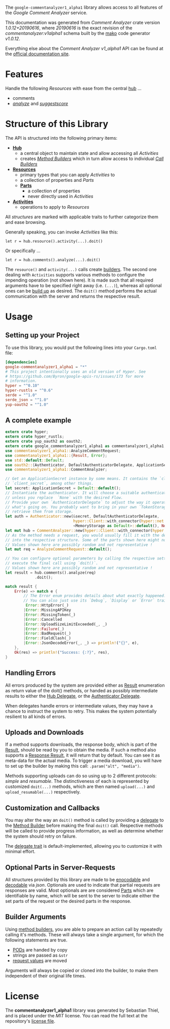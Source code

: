 <!---
DO NOT EDIT !
This file was generated automatically from 'src/mako/api/README.md.mako'
DO NOT EDIT !
-->
The `google-commentanalyzer1_alpha1` library allows access to all features of the *Google Comment Analyzer* service.

This documentation was generated from *Comment Analyzer* crate version *1.0.12+20190616*, where *20190616* is the exact revision of the *commentanalyzer:v1alpha1* schema built by the [mako](http://www.makotemplates.org/) code generator *v1.0.12*.

Everything else about the *Comment Analyzer* *v1_alpha1* API can be found at the
[official documentation site](https://github.com/conversationai/perspectiveapi/blob/master/README.md).
# Features

Handle the following *Resources* with ease from the central [hub](https://docs.rs/google-commentanalyzer1_alpha1/1.0.12+20190616/google_commentanalyzer1_alpha1/struct.CommentAnalyzer.html) ... 

* comments
 * [*analyze*](https://docs.rs/google-commentanalyzer1_alpha1/1.0.12+20190616/google_commentanalyzer1_alpha1/struct.CommentAnalyzeCall.html) and [*suggestscore*](https://docs.rs/google-commentanalyzer1_alpha1/1.0.12+20190616/google_commentanalyzer1_alpha1/struct.CommentSuggestscoreCall.html)




# Structure of this Library

The API is structured into the following primary items:

* **[Hub](https://docs.rs/google-commentanalyzer1_alpha1/1.0.12+20190616/google_commentanalyzer1_alpha1/struct.CommentAnalyzer.html)**
    * a central object to maintain state and allow accessing all *Activities*
    * creates [*Method Builders*](https://docs.rs/google-commentanalyzer1_alpha1/1.0.12+20190616/google_commentanalyzer1_alpha1/trait.MethodsBuilder.html) which in turn
      allow access to individual [*Call Builders*](https://docs.rs/google-commentanalyzer1_alpha1/1.0.12+20190616/google_commentanalyzer1_alpha1/trait.CallBuilder.html)
* **[Resources](https://docs.rs/google-commentanalyzer1_alpha1/1.0.12+20190616/google_commentanalyzer1_alpha1/trait.Resource.html)**
    * primary types that you can apply *Activities* to
    * a collection of properties and *Parts*
    * **[Parts](https://docs.rs/google-commentanalyzer1_alpha1/1.0.12+20190616/google_commentanalyzer1_alpha1/trait.Part.html)**
        * a collection of properties
        * never directly used in *Activities*
* **[Activities](https://docs.rs/google-commentanalyzer1_alpha1/1.0.12+20190616/google_commentanalyzer1_alpha1/trait.CallBuilder.html)**
    * operations to apply to *Resources*

All *structures* are marked with applicable traits to further categorize them and ease browsing.

Generally speaking, you can invoke *Activities* like this:

```Rust,ignore
let r = hub.resource().activity(...).doit()
```

Or specifically ...

```ignore
let r = hub.comments().analyze(...).doit()
```

The `resource()` and `activity(...)` calls create [builders][builder-pattern]. The second one dealing with `Activities` 
supports various methods to configure the impending operation (not shown here). It is made such that all required arguments have to be 
specified right away (i.e. `(...)`), whereas all optional ones can be [build up][builder-pattern] as desired.
The `doit()` method performs the actual communication with the server and returns the respective result.

# Usage

## Setting up your Project

To use this library, you would put the following lines into your `Cargo.toml` file:

```toml
[dependencies]
google-commentanalyzer1_alpha1 = "*"
# This project intentionally uses an old version of Hyper. See
# https://github.com/Byron/google-apis-rs/issues/173 for more
# information.
hyper = "^0.10"
hyper-rustls = "^0.6"
serde = "^1.0"
serde_json = "^1.0"
yup-oauth2 = "^1.0"
```

## A complete example

```Rust
extern crate hyper;
extern crate hyper_rustls;
extern crate yup_oauth2 as oauth2;
extern crate google_commentanalyzer1_alpha1 as commentanalyzer1_alpha1;
use commentanalyzer1_alpha1::AnalyzeCommentRequest;
use commentanalyzer1_alpha1::{Result, Error};
use std::default::Default;
use oauth2::{Authenticator, DefaultAuthenticatorDelegate, ApplicationSecret, MemoryStorage};
use commentanalyzer1_alpha1::CommentAnalyzer;

// Get an ApplicationSecret instance by some means. It contains the `client_id` and 
// `client_secret`, among other things.
let secret: ApplicationSecret = Default::default();
// Instantiate the authenticator. It will choose a suitable authentication flow for you, 
// unless you replace  `None` with the desired Flow.
// Provide your own `AuthenticatorDelegate` to adjust the way it operates and get feedback about 
// what's going on. You probably want to bring in your own `TokenStorage` to persist tokens and
// retrieve them from storage.
let auth = Authenticator::new(&secret, DefaultAuthenticatorDelegate,
                              hyper::Client::with_connector(hyper::net::HttpsConnector::new(hyper_rustls::TlsClient::new())),
                              <MemoryStorage as Default>::default(), None);
let mut hub = CommentAnalyzer::new(hyper::Client::with_connector(hyper::net::HttpsConnector::new(hyper_rustls::TlsClient::new())), auth);
// As the method needs a request, you would usually fill it with the desired information
// into the respective structure. Some of the parts shown here might not be applicable !
// Values shown here are possibly random and not representative !
let mut req = AnalyzeCommentRequest::default();

// You can configure optional parameters by calling the respective setters at will, and
// execute the final call using `doit()`.
// Values shown here are possibly random and not representative !
let result = hub.comments().analyze(req)
             .doit();

match result {
    Err(e) => match e {
        // The Error enum provides details about what exactly happened.
        // You can also just use its `Debug`, `Display` or `Error` traits
         Error::HttpError(_)
        |Error::MissingAPIKey
        |Error::MissingToken(_)
        |Error::Cancelled
        |Error::UploadSizeLimitExceeded(_, _)
        |Error::Failure(_)
        |Error::BadRequest(_)
        |Error::FieldClash(_)
        |Error::JsonDecodeError(_, _) => println!("{}", e),
    },
    Ok(res) => println!("Success: {:?}", res),
}

```
## Handling Errors

All errors produced by the system are provided either as [Result](https://docs.rs/google-commentanalyzer1_alpha1/1.0.12+20190616/google_commentanalyzer1_alpha1/enum.Result.html) enumeration as return value of 
the doit() methods, or handed as possibly intermediate results to either the 
[Hub Delegate](https://docs.rs/google-commentanalyzer1_alpha1/1.0.12+20190616/google_commentanalyzer1_alpha1/trait.Delegate.html), or the [Authenticator Delegate](https://docs.rs/yup-oauth2/*/yup_oauth2/trait.AuthenticatorDelegate.html).

When delegates handle errors or intermediate values, they may have a chance to instruct the system to retry. This 
makes the system potentially resilient to all kinds of errors.

## Uploads and Downloads
If a method supports downloads, the response body, which is part of the [Result](https://docs.rs/google-commentanalyzer1_alpha1/1.0.12+20190616/google_commentanalyzer1_alpha1/enum.Result.html), should be
read by you to obtain the media.
If such a method also supports a [Response Result](https://docs.rs/google-commentanalyzer1_alpha1/1.0.12+20190616/google_commentanalyzer1_alpha1/trait.ResponseResult.html), it will return that by default.
You can see it as meta-data for the actual media. To trigger a media download, you will have to set up the builder by making
this call: `.param("alt", "media")`.

Methods supporting uploads can do so using up to 2 different protocols: 
*simple* and *resumable*. The distinctiveness of each is represented by customized 
`doit(...)` methods, which are then named `upload(...)` and `upload_resumable(...)` respectively.

## Customization and Callbacks

You may alter the way an `doit()` method is called by providing a [delegate](https://docs.rs/google-commentanalyzer1_alpha1/1.0.12+20190616/google_commentanalyzer1_alpha1/trait.Delegate.html) to the 
[Method Builder](https://docs.rs/google-commentanalyzer1_alpha1/1.0.12+20190616/google_commentanalyzer1_alpha1/trait.CallBuilder.html) before making the final `doit()` call. 
Respective methods will be called to provide progress information, as well as determine whether the system should 
retry on failure.

The [delegate trait](https://docs.rs/google-commentanalyzer1_alpha1/1.0.12+20190616/google_commentanalyzer1_alpha1/trait.Delegate.html) is default-implemented, allowing you to customize it with minimal effort.

## Optional Parts in Server-Requests

All structures provided by this library are made to be [enocodable](https://docs.rs/google-commentanalyzer1_alpha1/1.0.12+20190616/google_commentanalyzer1_alpha1/trait.RequestValue.html) and 
[decodable](https://docs.rs/google-commentanalyzer1_alpha1/1.0.12+20190616/google_commentanalyzer1_alpha1/trait.ResponseResult.html) via *json*. Optionals are used to indicate that partial requests are responses 
are valid.
Most optionals are are considered [Parts](https://docs.rs/google-commentanalyzer1_alpha1/1.0.12+20190616/google_commentanalyzer1_alpha1/trait.Part.html) which are identifiable by name, which will be sent to 
the server to indicate either the set parts of the request or the desired parts in the response.

## Builder Arguments

Using [method builders](https://docs.rs/google-commentanalyzer1_alpha1/1.0.12+20190616/google_commentanalyzer1_alpha1/trait.CallBuilder.html), you are able to prepare an action call by repeatedly calling it's methods.
These will always take a single argument, for which the following statements are true.

* [PODs][wiki-pod] are handed by copy
* strings are passed as `&str`
* [request values](https://docs.rs/google-commentanalyzer1_alpha1/1.0.12+20190616/google_commentanalyzer1_alpha1/trait.RequestValue.html) are moved

Arguments will always be copied or cloned into the builder, to make them independent of their original life times.

[wiki-pod]: http://en.wikipedia.org/wiki/Plain_old_data_structure
[builder-pattern]: http://en.wikipedia.org/wiki/Builder_pattern
[google-go-api]: https://github.com/google/google-api-go-client

# License
The **commentanalyzer1_alpha1** library was generated by Sebastian Thiel, and is placed 
under the *MIT* license.
You can read the full text at the repository's [license file][repo-license].

[repo-license]: https://github.com/Byron/google-apis-rsblob/master/LICENSE.md
